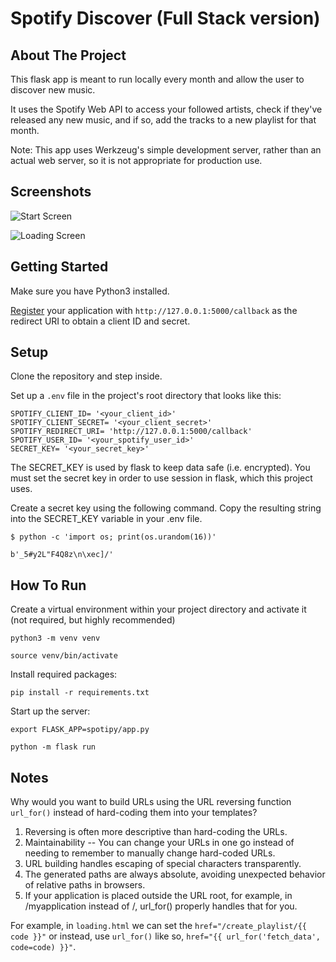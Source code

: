 # Spotify Discover (Full Stack version)

## About The Project
This flask app is meant to run locally every month and allow the user to discover new music.

It uses the Spotify Web API to access your followed artists, check if they've released any new music, and if so, add the tracks to a new playlist for that month.

Note: This app uses Werkzeug's simple development server, rather than an actual web server, so it is not appropriate for production use. 

## Screenshots
![Start Screen](/spotipy/screenshots/start.png)

![Loading Screen](/spotipy/screenshots/loading.png)


## Getting Started

Make sure you have Python3 installed.

[Register](https://developer.spotify.com/documentation/general/guides/authorization/app-settings/) your application with ``http://127.0.0.1:5000/callback`` as the redirect URI to obtain a client ID and secret.

## Setup

Clone the repository and step inside.

Set up a `.env` file in the project's root directory that looks like this:

```
SPOTIFY_CLIENT_ID= '<your_client_id>'
SPOTIFY_CLIENT_SECRET= '<your_client_secret>'
SPOTIFY_REDIRECT_URI= 'http://127.0.0.1:5000/callback'
SPOTIFY_USER_ID= '<your_spotify_user_id>'
SECRET_KEY= '<your_secret_key>'
```
The SECRET_KEY is used by flask to keep data safe (i.e. encrypted). You must set the secret key in order to use session in flask, which this project uses.

Create a secret key using the following command. Copy the resulting string into the SECRET_KEY variable in your .env file.
```
$ python -c 'import os; print(os.urandom(16))'

b'_5#y2L"F4Q8z\n\xec]/'
```

## How To Run

Create a virtual environment within your project directory and activate it (not required, but highly recommended)
```
python3 -m venv venv
```
```
source venv/bin/activate
```

Install required packages:
```
pip install -r requirements.txt
```

Start up the server:
```
export FLASK_APP=spotipy/app.py

python -m flask run
```

## Notes

Why would you want to build URLs using the URL reversing function `url_for()` instead of hard-coding them into your templates?

1. Reversing is often more descriptive than hard-coding the URLs.
2. Maintainability -- You can change your URLs in one go instead of needing to remember to manually change hard-coded URLs. 
3. URL building handles escaping of special characters transparently.
4. The generated paths are always absolute, avoiding unexpected behavior of relative paths in browsers.
5. If your application is placed outside the URL root, for example, in /myapplication instead of /, url_for() properly handles that for you.

For example, in `loading.html` we can set the `href="/create_playlist/{{ code }}"` or instead, use `url_for()` like so, `href="{{ url_for('fetch_data', code=code) }}"`.
